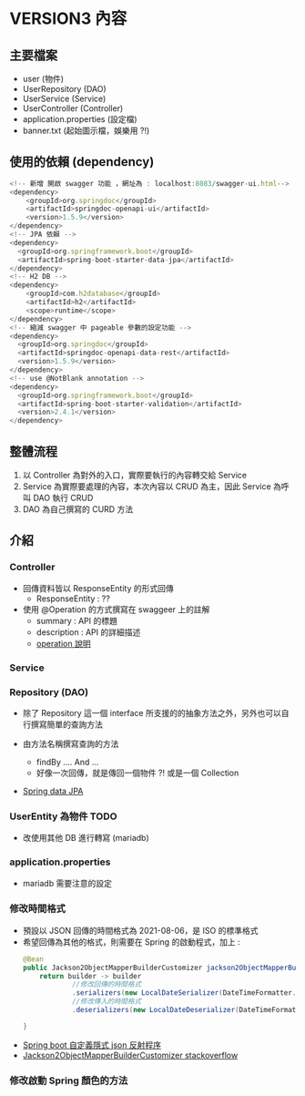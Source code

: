 # VERSION3 內容


## 主要檔案
- user (物件)
- UserRepository (DAO)
- UserService (Service)
- UserController  (Controller)
- application.properties (設定檔)
- banner.txt (起始圖示檔，娛樂用 ?!)

## 使用的依賴 (dependency)
```javascript
<!-- 新增 開啟 swagger 功能 ，網址為 : localhost:8083/swagger-ui.html-->
<dependency>
    <groupId>org.springdoc</groupId>
    <artifactId>springdoc-openapi-ui</artifactId>
    <version>1.5.9</version>
</dependency>
<!-- JPA 依賴 -->
<dependency>
  <groupId>org.springframework.boot</groupId>
  <artifactId>spring-boot-starter-data-jpa</artifactId>
</dependency>
<!-- H2 DB -->
<dependency>
    <groupId>com.h2database</groupId>
    <artifactId>h2</artifactId>
    <scope>runtime</scope>
</dependency>
<!-- 縮減 swagger 中 pageable 參數的設定功能 -->
<dependency>
  <groupId>org.springdoc</groupId>
  <artifactId>springdoc-openapi-data-rest</artifactId>
  <version>1.5.9</version>
</dependency>
<!-- use @NotBlank annotation -->
<dependency>
  <groupId>org.springframework.boot</groupId>
  <artifactId>spring-boot-starter-validation</artifactId>
  <version>2.4.1</version>
</dependency>
```

## 整體流程
1. 以 Controller 為對外的入口，實際要執行的內容轉交給 Service
2. Service 為實際要處理的內容，本次內容以 CRUD 為主，因此 Service 為呼叫 DAO 執行 CRUD
3. DAO 為自己撰寫的 CURD 方法



## 介紹

### Controller 

- 回傳資料皆以 ResponseEntity 的形式回傳
  - ResponseEntity : ??
- 使用 @Operation 的方式撰寫在 swaggeer 上的註解
  - summary : API 的標題
  - description : API 的詳細描述
  - [operation 說明](https://waynestalk.com/springdoc-openapi-tutorial/)



### Service



### Repository (DAO) 
- 除了 Repository 這一個 interface 所支援的的抽象方法之外，另外也可以自行撰寫簡單的查詢方法
- 由方法名稱撰寫查詢的方法
  - findBy .... And ...
  - 好像一次回傳，就是傳回一個物件 ?! 或是一個 Collection<T>

- [Spring data JPA](https://docs.spring.io/spring-data/jpa/docs/current/reference/html/#reference)


### UserEntity 為物件 TODO

- 改使用其他 DB 進行轉寫 (mariadb) 



### application.properties

- mariadb 需要注意的設定

### 修改時間格式
- 預設以 JSON 回傳的時間格式為 2021-08-06，是 ISO 的標準格式
- 希望回傳為其他的格式，則需要在 Spring 的啟動程式，加上 :
  ```java
  @Bean
  public Jackson2ObjectMapperBuilderCustomizer jackson2ObjectMapperBuilderCustomizer(){
      return builder -> builder
              //修改回傳的時間格式
              .serializers(new LocalDateSerializer(DateTimeFormatter.ofPattern("yyyy/MM/dd")))
              //修改傳入的時間格式
              .deserializers(new LocalDateDeserializer(DateTimeFormatter.ofPattern("yyyy/MM/dd")));

  }
  ```
- [Spring boot 自定義隱式 json 反射程序](https://segmentfault.com/a/1190000010677072)
- [Jackson2ObjectMapperBuilderCustomizer stackoverflow](https://stackoverflow.com/questions/49237867/how-to-enable-global-default-typing-in-jackson-via-jackson2objectmapperbuilde)

### 修改啟動 Spring 顏色的方法



